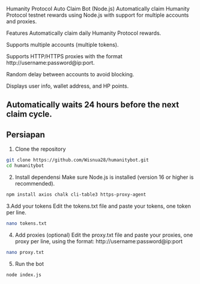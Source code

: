 Humanity Protocol Auto Claim Bot (Node.js)
Automatically claim Humanity Protocol testnet rewards using Node.js with support for multiple accounts and proxies.

Features
Automatically claim daily Humanity Protocol rewards.

Supports multiple accounts (multiple tokens).

Supports HTTP/HTTPS proxies with the format http://username:password@ip:port.

Random delay between accounts to avoid blocking.

Displays user info, wallet address, and HP points.

Automatically waits 24 hours before the next claim cycle.
---

## Persiapan

1. Clone the repository

```bash
git clone https://github.com/Wisnua28/humanitybot.git
cd humanitybot
```

2. Install dependensi
Make sure Node.js is installed (version 16 or higher is recommended).

```bash
npm install axios chalk cli-table3 https-proxy-agent
```

3.Add your tokens
Edit the tokens.txt file and paste your tokens, one token per line.

```bash
nano tokens.txt
```

4. Add proxies (optional)
Edit the proxy.txt file and paste your proxies, one proxy per line, using the format:
http://username:password@ip:port

```bash
nano proxy.txt
```

5. Run the bot

```bash
node index.js
```








